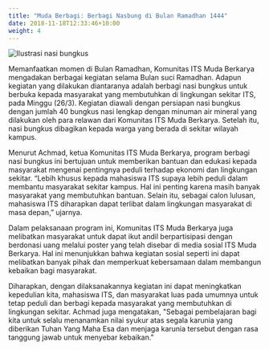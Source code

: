 ```yaml
---
title: "Muda Berbagi: Berbagi Nasbung di Bulan Ramadhan 1444"
date: 2018-11-18T12:33:46+10:00
weight: 4
---
```

![Ilustrasi nasi bungkus](/mudaberkarya-homepage/images/artikel1.jpg)

Memanfaatkan momen di Bulan Ramadhan, Komunitas ITS Muda Berkarya mengadakan berbagai kegiatan selama Bulan suci Ramadhan.
Adapun kegiatan yang dilakukan diantaranya adalah berbagi nasi bungkus untuk berbuka kepada masyarakat yang membutuhkan di lingkungan sekitar ITS, pada Minggu (26/3). Kegiatan diawali dengan persiapan nasi bungkus dengan jumlah 40 bungkus nasi lengkap dengan minuman air mineral yang dilakukan oleh para relawan dari Komunitas ITS Muda Berkarya. Setelah itu, nasi bungkus dibagikan kepada warga yang berada di sekitar wilayah kampus.

Menurut Achmad, ketua Komunitas ITS Muda Berkarya, program berbagi nasi bungkus ini bertujuan untuk memberikan bantuan dan edukasi kepada masyarakat mengenai pentingnya peduli terhadap ekonomi dan lingkungan sekitar.  “Lebih khusus kepada mahasiswa ITS supaya lebih peduli dalam membantu masyarakat sekitar kampus. Hal ini penting karena masih banyak masyarakat yang membutuhkan bantuan. Selain itu, sebagai calon lulusan, mahasiswa ITS diharapkan dapat terlibat dalam lingkungan masyarakat di masa depan,” ujarnya.

Dalam pelaksanaan program ini, Komunitas ITS Muda Berkarya juga melibatkan masyarakat untuk dapat ikut andil berpartisipasi dengan berdonasi uang melalui poster yang telah disebar di media sosial ITS Muda Berkarya. Hal ini menunjukkan bahwa kegiatan sosial seperti ini dapat melibatkan banyak pihak dan memperkuat kebersamaan dalam membangun kebaikan bagi masyarakat.

Diharapkan, dengan dilaksanakannya kegiatan ini dapat meningkatkan kepedulian kita, mahasiswa ITS, dan masyarakat luas pada umumnya untuk tetap peduli dan berbagi kepada masyarakat yang membutuhkan di lingkungan sekitar. Achmad juga mengatakan, "Sebagai pembelajaran bagi kita untuk selalu menanamkan nilai syukur atas segala karunia yang diberikan Tuhan Yang Maha Esa dan menjaga karunia tersebut dengan rasa tanggung jawab untuk menyebar kebaikan."

